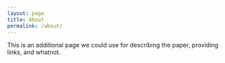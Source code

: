 ```yaml
---
layout: page
title: About
permalink: /about/
---
```


This is an additional page we could use for describing the paper, providing links, and whatnot.
 

